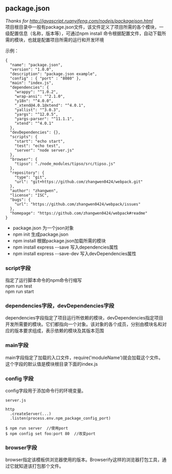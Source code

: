 ## package.json
*Thanks for http://javascript.ruanyifeng.com/nodejs/packagejson.html*  
项目根目录中一般有package.json文件，该文件定义了项目所需的各个模块，一级配置信息（名称，版本等），可通过npm install 命令根据配置文件，自动下载所需的模块，也就是配置项目所需的运行和开发环境

示例：
```
{
  "name": "package.json",
  "version": "1.0.0",
  "description": "package.json example",
  "config" : { "port" : "8080" },
  "main": "index.js",
  "dependencies": {
    "wrappy": "^1.0.2",
    "wrap-ansi": "^2.1.0",
    "y18n": "^4.0.0",
    "_xtend@4.0.1@xtend": "^4.0.1",
    "yallist": "^3.0.3",
    "yargs": "^12.0.5",
    "yargs-parser": "^11.1.1",
    "xtend": "^4.0.1"
  },
  "devDependencies": {},
  "scripts": {
    "start": "echo start",
    "test": "echo test",
    "server": "node server.js"
  },
  "browser": {
    "tipso": "./node_modules/tipso/src/tipso.js"
  },
  "repository": {
    "type": "git",
    "url": "git+https://github.com/zhangwen0424/webpack.git"
  },
  "author": "zhangwen",
  "license": "ISC",
  "bugs": {
    "url": "https://github.com/zhangwen0424/webpack/issues"
  },
  "homepage": "https://github.com/zhangwen0424/webpack#readme"
}
```
* package.json 为一个json对象
* npm init 生成package.json
* npm install 根据package.json加载所需的模块
* npm install express --save 写入dependencies属性
* npm install express --save-dev 写入devDependencies属性

### script字段
指定了运行脚本命令的npm命令行缩写  
npm run test  
npm run start

### dependencies字段，devDependencies字段
dependencies字段指定了项目运行所依赖的模块，devDependencies指定项目开发所需要的模块。它们都指向一个对象。该对象的各个成员，分别由模块名和对应的版本要求组成，表示依赖的模块及其版本范围

### main字段
main字段指定了加载的入口文件，require('moduleName')就会加载这个文件。这个字段的默认值是模块根目录下面的index.js

### config 字段
config字段用于添加命令行的环境变量。
```
server.js

http
  .createServer(...)
  .listen(process.env.npm_package_config_port)

$ npm run server  //使用port
$ npm config set foo:port 80  //改变port
```

### browser字段
browser指定该模板供浏览器使用的版本。Browserify这样的浏览器打包工具，通过它就知道该打包那个文件。
